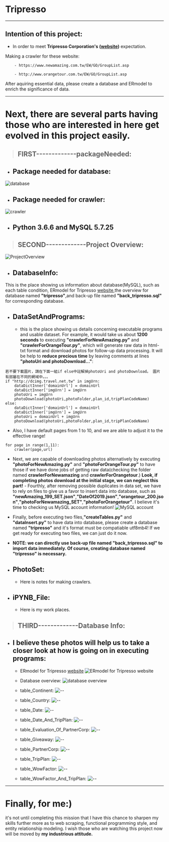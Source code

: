 
# Tripresso
------
## Intention of this project:

- In order to meet __Tripresso Corporation's ([website](https://www.tripresso.com/ "旅遊咖"))__ expectation.

Making a crawler for these website:
```
    - https://www.newamazing.com.tw/EW/GO/GroupList.asp   

    - http://www.orangetour.com.tw/EW/GO/GroupList.asp
```

After aquiring essential data, please create a database and ERmodel to enrich the significance of data.

---
# Next, there are several parts having those who are interested in here get evolved in this project  easily.
> ##  FIRST-------------packageNeeded:

- ## Package needed for database:
![database](https://github.com/UnCarter25le/Tripresso/blob/master/packageNeededForDatabase.png)


- ## Package needed for crawler:
![crawler](https://github.com/UnCarter25le/Tripresso/blob/master/packageNeededForCrawler.png)

- ## Python 3.6.6 and MySQL 5.7.25

> ##  SECOND-------------Project Overview: 

![ProjectOverview](https://github.com/UnCarter25le/Tripresso/blob/master/ProjectOverview.png)

- ## DatabaseInfo: 
This is the place showing us information about database(MySQL), such as each table condition, ERmodel for Tripresso [website](https://www.tripresso.com/agency/NEWAMAZE "旅遊咖x新魅力"),the overview for database named __"tripresso"__,and back-up file named __"back_tripresso.sql"__ for corresponding database.

- ## DataSetAndPrograms:
    - this is the place showing us details concerning executable programs and usable dataset. For example, it would take us about __1200 seconds__ to executing __"crawlerForNewAmazing.py"__ and __"crawlerForOrangeTour.py"__, which will generate raw data in html-txt format and download photos for follow-up data processing. It will be help to __reduce precious time__ by leaving comments at lines __"photoUri and photoDownload..."__:

```
若不要下載圖片，請在下面一組if else中註解掉photoUri and photoDownload。 圖片有部屬在不同的網域中。。。
if "http://dcimg.travel.net.tw" in imgUrn:
    dataDictInner['domainUrl'] = domainUrl
    dataDictInner['imgUrn'] = imgUrn            
    photoUri = imgUrn
    photoDownload(photoUri,photoFolder,plan_id,tripPlanCodeName)
else:
    dataDictInner['domainUrl'] = domainUrl
    dataDictInner['imgUrn'] = imgUrn                
    photoUri = domainUrl + imgUrn
    photoDownload(photoUri,photoFolder,plan_id,tripPlanCodeName)    
```

   - Also, I have default pages from 1 to 10, and we are able to adjust it to the effective range!
```
for page in range(1,11):
    crawler(page,url)
```

   - Next, we are capable of downloading photos alternatively by executing __"photoForNewAmazing.py"__ and __"photoForOrangeTour.py"__ to have those if we have done jobs of getting raw data(checking the folder named __crawlerForNewamazing__ and __crawlerForOrangetour__.) __Look, if completing photos download at the initial stage, we can neglect this part!__
    - Fourthly, after removing possible duplicates in data set, we have to rely on files to give us a favor to insert data into database, such as __"newAmazing_199_SET.json"__,__"DateOf2019.json"__,__"orangetour_200.json"__,__"photoForNewamazing_SET"__,__"photoForOrangetour"__. I believe it's time to checking us MySQL account information!
![MySQL account](https://github.com/UnCarter25le/Tripresso/blob/master/pleaseCheckAccountInfoForMySQL.png)

   - Finally, before executing two files,__"createTables.py"__ and __"dataInsert.py"__ to have data into database, please create  a database named __"tripresso"__ and it's format must be compatiable utf8mb4! If we get ready for executing two files, we can just do it now.
    
   - __NOTE: we can directly use back-up file named  "back_tripresso.sql" to import data immediately. Of course, creating database named "tripresso" is necessary.__ 

- ## PhotoSet:

    - Here is notes for making crawlers.
- ## iPYNB_File:

    - Here is my work places.
    
    
>  ## THIRD-------------Database Info: 

- ## I believe these photos will help us to take a closer look at how is going on in executing programs:

    - ERmodel for Tripresso [website](https://www.tripresso.com/agency/NEWAMAZE "旅遊咖x新魅力")
![ERmodel for Tripresso website](https://github.com/UnCarter25le/Tripresso/blob/master/DatabaseInfo/TripressoERmodel.png)

    - Database overview:
![database overview](https://github.com/UnCarter25le/Tripresso/blob/master/DatabaseInfo/databaseOverview.png)

    - table_Continent:
![--](https://github.com/UnCarter25le/Tripresso/blob/master/DatabaseInfo/table_Continent.png)
    
    - table_Country:
![--](https://github.com/UnCarter25le/Tripresso/blob/master/DatabaseInfo/table_Country.png)
    
    - table_Date:
![--](https://github.com/UnCarter25le/Tripresso/blob/master/DatabaseInfo/table_Date.png)

    - table_Date_And_TripPlan:
![--](https://github.com/UnCarter25le/Tripresso/blob/master/DatabaseInfo/table_Date_And_TripPlan.png)

    - table_Evaluation_Of_PartnerCorp:
![--](https://github.com/UnCarter25le/Tripresso/blob/master/DatabaseInfo/table_Evaluation_Of_PartnerCorp.png)

    - table_Giveaway:
![--](https://github.com/UnCarter25le/Tripresso/blob/master/DatabaseInfo/table_Giveaway.png)

    - table_PartnerCorp:
![--](https://github.com/UnCarter25le/Tripresso/blob/master/DatabaseInfo/table_PartnerCorp.png)

    - table_TripPlan:
![--](https://github.com/UnCarter25le/Tripresso/blob/master/DatabaseInfo/table_TripPlan.png)

    - table_WowFactor:
![--](https://github.com/UnCarter25le/Tripresso/blob/master/DatabaseInfo/table_WowFactor.png)

    - table_WowFactor_And_TripPlan:
![--](https://github.com/UnCarter25le/Tripresso/blob/master/DatabaseInfo/table_WowFactor_And_TripPlan.png)

 
-----


# Finally, for me:)


it's not until completing this mission that I have this chance to sharpen my skills further more as to web scraping, functional programming style, and entity relationship modeling. I wish those who are watching this project now will be moved by __my industrious attitude.__
